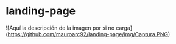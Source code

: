 # landing-page
![Aquí la descripción de la imagen por si no carga]
(https://github.com/mauroarc92/landing-page/img/Captura.PNG)

